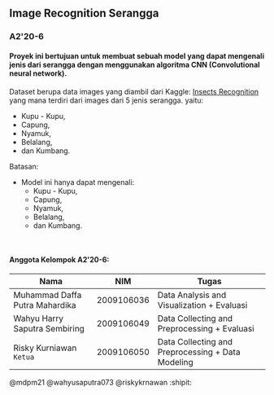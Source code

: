 ## Image Recognition Serangga

### A2'20-6

#### Proyek ini bertujuan untuk membuat sebuah model yang dapat mengenali jenis dari serangga dengan menggunakan algoritma CNN (Convolutional neural network). 

 Dataset berupa data images yang diambil dari Kaggle: [Insects Recognition](https://www.kaggle.com/datasets/hammaadali/insects-recognition) yang mana terdiri dari images dari 5 jenis serangga.
 yaitu: 
   - Kupu - Kupu, 
   - Capung, 
   - Nyamuk, 
   - Belalang,
   - dan Kumbang.
   

Batasan:
  - Model ini hanya dapat mengenali:
    - Kupu - Kupu, 
    - Capung, 
    - Nyamuk, 
    - Belalang,
    - dan Kumbang.
    
    
<br />

#### Anggota Kelompok A2'20-6:

| Nama | NIM | Tugas |
|------|-----|-------|
| Muhammad Daffa Putra Mahardika |	2009106036 | Data Analysis and Visualization + Evaluasi |
| Wahyu Harry Saputra Sembiring 	| 2009106049 | Data Collecting and Preprocessing + Evaluasi |
| Risky Kurniawan	`Ketua`| 2009106050 | Data Collecting and Preprocessing + Data Modeling |

@mdpm21 @wahyusaputra073 @riskykrnawan :shipit:
